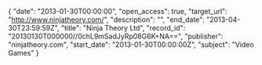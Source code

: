 {
  "date": "2013-01-30T00:00:00", 
  "open_access": true, 
  "target_url": "http://www.ninjatheory.com/", 
  "description": "", 
  "end_date": "2013-04-30T23:59:59Z", 
  "title": "Ninja Theory Ltd", 
  "record_id": "20130130T000000//0chL9mSadJyRp08G6K+NA==", 
  "publisher": "ninjatheory.com", 
  "start_date": "2013-01-30T00:00:00Z", 
  "subject": "Video Games"
}


